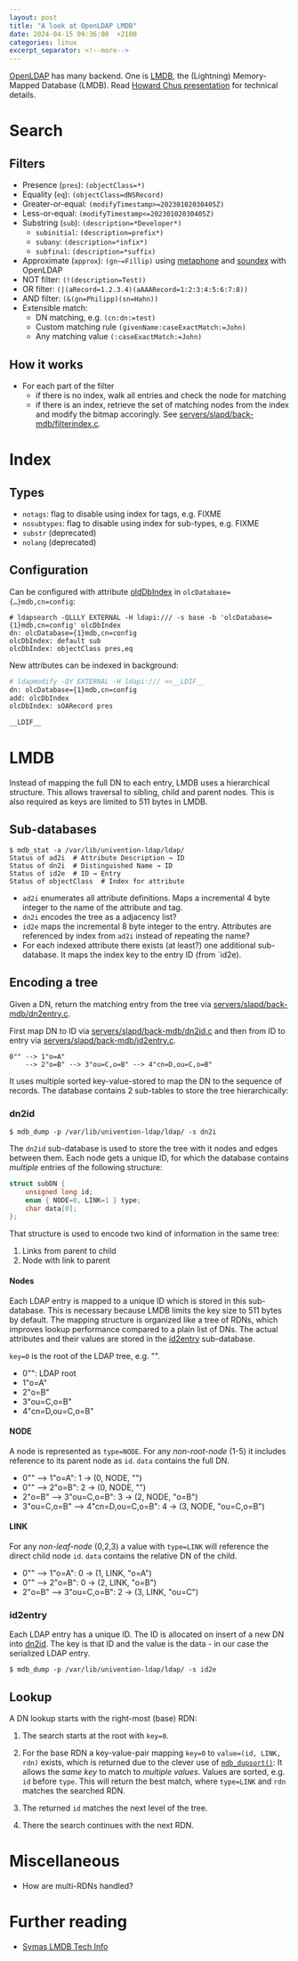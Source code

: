 ```yaml
---
layout: post
title: "A look at OpenLDAP LMDB"
date: 2024-04-15 09:36:00  +2100
categories: linux
excerpt_separator: <!--more-->
---
```


[OpenLDAP](https://www.openldap.org/) has many backend.
One is [LMDB](https://www.symas.com/lmdb), the (Lightning) Memory-Mapped Database (LMDB).
Read [Howard Chus presentation](http://www.lmdb.tech/media/20130406-LOADays-LMDB.pdf) for technical details.

<!--more-->

# Search
## Filters
* Presence (`pres`): `(objectClass=*)`
* Equality (`eq`): `(objectClass=dNSRecord)`
* Greater-or-equal: `(modifyTimestamp>=20230102030405Z)`
* Less-or-equal: `(modifyTimestamp<=20230102030405Z)`
* Substring (`sub`): `(description=*Developer*)`
  * `subinitial`: `(description=prefix*)`
  * `subany`: `(description=*infix*)`
  * `subfinal`: `(description=*suffix)`
* Approximate (`approx`): `(gn~=Fillip)` using [metaphone](https://en.wikipedia.org/wiki/Metaphone) and [soundex](https://en.wikipedia.org/wiki/Soundex) with OpenLDAP
* NOT filter: `(!(description=Test))`
* OR filter: `(|(aRecord=1.2.3.4)(aAAARecord=1:2:3:4:5:6:7:8))`
* AND filter: `(&(gn=Philipp)(sn=Hahn))`
* Extensible match:
  * DN matching, e.g. `(cn:dn:=test)`
  * Custom matching rule `(givenName:caseExactMatch:=John)`
  * Any matching value `(:caseExactMatch:=John)`

## How it works
* For each part of the filter
  * if there is no index, walk all entries and check the node for matching
  * if there is an index, retrieve the set of matching nodes from the index and modify the bitmap accoringly.
    See [servers/slapd/back-mdb/filterindex.c](https://git.openldap.org/openldap/openldap/-/blob/master/servers/slapd/back-mdb/filterindex.c?ref_type=heads).

# Index
## Types
* `notags`: flag to disable using index for tags, e.g. FIXME
* `nosubtypes`: flag to disable using index for sub-types, e.g. FIXME
* `substr` (deprecated)
* `nolang` (deprecated)

## Configuration
Can be configured with attribute [oldDbIndex](https://www.openldap.org/doc/admin24/slapdconf2.html) in `olcDatabase={…}mdb,cn=config`:

```console
# ldapsearch -QLLLY EXTERNAL -H ldapi:/// -s base -b 'olcDatabase={1}mdb,cn=config' olcDbIndex
dn: olcDatabase={1}mdb,cn=config
olcDbIndex: default sub
olcDbIndex: objectClass pres,eq
```

New attributes can be indexed in background:
```sh
# ldapmodify -QY EXTERNAL -H ldapi:/// <<__LDIF__
dn: olcDatabase={1}mdb,cn=config
add: olcDbIndex
olcDbIndex: sOARecord pres

__LDIF__
```

# LMDB
Instead of mapping the full DN to each entry, LMDB uses a hierarchical structure.
This allows traversal to sibling, child and parent nodes.
This is also required as keys are limited to 511 bytes in LMDB.

## Sub-databases
```console
$ mdb_stat -a /var/lib/univention-ldap/ldap/
Status of ad2i  # Attribute Description → ID
Status of dn2i  # Distinguished Name → ID
Status of id2e  # ID → Entry
Status of objectClass  # Index for attribute
```

* `ad2i` enumerates all attribute definitions.
  Maps a incremental 4 byte integer to the name of the attribute and tag.
* `dn2i` encodes the tree as a adjacency list?
* `id2e` maps the incremental 8 byte integer to the entry.
  Attributes are referenced by index from `ad2i` instead of repeating the name?
* For each indexed attribute there exists (at least?) one additional sub-database.
  It maps the index key to the entry ID (from `id2e).

## Encoding a tree

<!-- ~/REPOS/ucs/management/univention-directory-listener/src/README.md -->

Given a DN, return the matching entry from the tree via [servers/slapd/back-mdb/dn2entry.c](https://git.openldap.org/openldap/openldap/-/blob/master/servers/slapd/back-mdb/dn2entry.c?ref_type=heads).

First map DN to ID via [servers/slapd/back-mdb/dn2id.c](https://git.openldap.org/openldap/openldap/-/blob/master/servers/slapd/back-mdb/dn2id.c?ref_type=heads) and then from ID to entry via [servers/slapd/back-mdb/id2entry.c](https://git.openldap.org/openldap/openldap/-/blob/master/servers/slapd/back-mdb/id2entry.c?ref_type=heads).

```
0"" --> 1"o=A"
    --> 2"o=B" --> 3"ou=C,o=B" --> 4"cn=D,ou=C,o=B"
```

It uses multiple sorted key-value-stored to map the DN to the sequence of records.
The database contains 2 sub-tables to store the tree hierarchically:

### dn2id

```console
$ mdb_dump -p /var/lib/univention-ldap/ldap/ -s dn2i
```

The `dn2id` sub-database is used to store the tree with it nodes and edges between them.
Each node gets a unique ID, for which the database contains *multiple* entries of the following structure:

```c
struct subDN {
	unsigned long id;
	enum { NODE=0, LINK=1 } type;
	char data[0];
};
```

That structure is used to encode two kind of information in the same tree:

1. Links from parent to child
2. Node with link to parent

#### Nodes
Each LDAP entry is mapped to a unique ID which is stored in this sub-database.
This is necessary because LMDB limits the key size to 511 bytes by default.
The mapping structure is organized like a tree of RDNs, which improves lookup performance compared to a plain list of DNs.
The actual attributes and their values are stored in the [id2entry](#id2entry) sub-database.

`key=0` is the root of the LDAP tree, e.g. "".

* 0"": LDAP root
* 1"o=A"
* 2"o=B"
* 3"ou=C,o=B"
* 4"cn=D,ou=C,o=B"

#### NODE
A node is represented as `type=NODE`.
For any *non-root-node* (1-5) it includes reference to its parent node as `id`.
`data` contains the full DN.

* 0"" --> 1"o=A": 1 → (0, NODE, "")
* 0"" --> 2"o=B": 2 → (0, NODE, "")
* 2"o=B" --> 3"ou=C,o=B": 3 → (2, NODE, "o=B")
* 3"ou=C,o=B" --> 4"cn=D,ou=C,o=B": 4 → (3, NODE, "ou=C,o=B")

#### LINK
For any *non-leaf-node* (0,2,3) a value with `type=LINK` will reference the direct child node `id`.
`data` contains the relative DN of the child.

* 0"" --> 1"o=A": 0 → (1, LINK, "o=A")
* 0"" --> 2"o=B": 0 → (2, LINK, "o=B")
* 2"o=B" --> 3"ou=C,o=B": 2 → (3, LINK, "ou=C")

### id2entry
Each LDAP entry has a unique ID.
The ID is allocated on insert of a new DN into [dn2id](#dn2id).
The key is that ID and the value is the data - in our case the serialized LDAP entry.

```console
$ mdb_dump -p /var/lib/univention-ldap/ldap/ -s id2e
```

## Lookup

A DN lookup starts with the right-most (base) RDN:

1. The search starts at the root with `key=0`.

2. For the base RDN a key-value-pair mapping `key=0` to `value=(id, LINK, rdn)` exists, which is returned due to the clever use of [`mdb_dupsort()`](http://www.lmdb.tech/doc/group__mdb.html#gacef4ec3dab0bbd9bc978b73c19c879ae):
   It allows the *same key* to match to *multiple values*.
   Values are sorted, e.g. `id` before `type`.
   This will return the best match, where `type=LINK` and `rdn` matches the searched RDN.

3. The returned `id` matches the next level of the tree.

4. There the search continues with the next RDN.

# Miscellaneous
- How are multi-RDNs handled?

# Further reading
- [Symas LMDB Tech Info](https://www.symas.com/symas-lmdb-tech-info)
